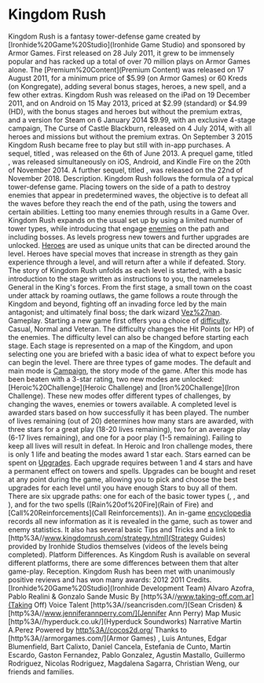 # Kingdom Rush

Kingdom Rush is a fantasy tower-defense game created by [Ironhide%20Game%20Studio](Ironhide Game Studio) and sponsored by Armor Games. First released on 28 July 2011, it grew to be immensely popular and has racked up a total of over 70 million plays on Armor Games alone.
The [Premium%20Content](Premium Content) was released on 17 August 2011, for a minimum price of $5.99 (on Armor Games) or 60 Kreds (on Kongregate), adding several bonus stages, heroes, a new spell, and a few other extras. Kingdom Rush was released on the iPad on 19 December 2011, and on Android on 15 May 2013, priced at $2.99 (standard) or $4.99 (HD), with the bonus stages and heroes but without the premium extras, and a version for Steam on 6 January 2014 $9.99, with an exclusive 4-stage campaign, The Curse of Castle Blackburn, released on 4 July 2014, with all heroes and missions but without the premium extras. On September 3 2015 Kingdom Rush became free to play but still with in-app purchases.
A sequel, titled , was released on the 6th of June 2013.
A prequel game, titled , was released simultaneously on iOS, Android, and Kindle Fire on the 20th of November 2014.
A further sequel, titled , was released on the 22nd of November 2018.
Description.
Kingdom Rush follows the formula of a typical tower-defense game. Placing towers on the side of a path to destroy enemies that appear in predetermined waves, the objective is to defeat all the waves before they reach the end of the path, using the towers and certain abilities. Letting too many enemies through results in a Game Over.
Kingdom Rush expands on the usual set up by using a limited number of tower types, while introducing that engage [enemies](enemies) on the path and including bosses. As levels progress new towers and further upgrades are unlocked. [Heroes](Heroes) are used as unique units that can be directed around the level. Heroes have special moves that increase in strength as they gain experience through a level, and will return after a while if defeated.
Story.
The story of Kingdom Rush unfolds as each level is started, with a basic introduction to the stage written as instructions to you, the nameless General in the King's forces. From the first stage, a small town on the coast under attack by roaming outlaws, the game follows a route through the Kingdom and beyond, fighting off an invading force led by the main antagonist; and ultimately final boss; the dark wizard [Vez%27nan](Vez'nan).
Gameplay.
Starting a new game first offers you a choice of [difficulty](difficulty). Casual, Normal and Veteran. The difficulty changes the Hit Points (or HP) of the enemies. The difficulty level can also be changed before starting each stage. Each stage is represented on a map of the Kingdom, and upon selecting one you are briefed with a basic idea of what to expect before you can begin the level. There are three types of game modes. The default and main mode is [Campaign](Campaign), the story mode of the game. After this mode has been beaten with a 3-star rating, two new modes are unlocked: [Heroic%20Challenge](Heroic Challenge) and [Iron%20Challenge](Iron Challenge). These new modes offer different types of challenges, by changing the waves, enemies or towers available.
A completed level is awarded stars based on how successfully it has been played. The number of lives remaining (out of 20) determines how many stars are awarded, with three stars for a great play (18-20 lives remaining), two for an average play (6-17 lives remaining), and one for a poor play (1-5 remaining). Failing to keep all lives will result in defeat. In Heroic and Iron challenge modes, there is only 1 life and beating the modes award 1 star each.
Stars earned can be spent on [Upgrades](Upgrades). Each upgrade requires between 1 and 4 stars and have a permanent effect on towers and spells. Upgrades can be bought and reset at any point during the game, allowing you to pick and choose the best upgrades for each level until you have enough Stars to buy all of them. There are six upgrade paths: one for each of the basic tower types (, , and ), and for the two spells ([Rain%20of%20Fire](Rain of Fire) and [Call%20Reinforcements](Call Reinforcements)).
An in-game [encyclopedia](encyclopedia) records all new information as it is revealed in the game, such as tower and enemy statistics. It also has several basic Tips and Tricks and a link to [http%3A//www.kingdomrush.com/strategy.html](Strategy Guides) provided by Ironhide Studios themselves (videos of the levels being completed).
Platform Differences.
As Kingdom Rush is available on several different platforms, there are some differences between them that alter game-play.
Reception.
Kingdom Rush has been met with unanimously positive reviews and has won many awards:
2012
2011
Credits.
[Ironhide%20Game%20Studio](Ironhide Development Team)
Alvaro Azofra, Pablo Realini &amp; Gonzalo Sande
Music By
[http%3A//www.taking-off.com.ar](Taking Off)
Voice Talent
[http%3A//seancrisden.com/](Sean Crisden) &amp; [http%3A//www.jenniferannperry.com/](Jennifer Ann Perry)
Map Music
[http%3A//hyperduck.co.uk/](Hyperduck Soundworks)
Narrative
Martin A.Perez
Powered by
[http%3A//cocos2d.org/](Cocos2D)
Thanks to
[http%3A//armorgames.com/](Armor Games) , Luis Antunes, Edgar Blumenfield, Bart Calixto, Daniel Cancela, Estefania de Cunto, Martin Escardo, Gaston Fernandez, Pablo Gonzalez, Agustin Mastallo, Guillermo Rodriguez, Nicolas Rodriguez, Magdalena Sagarra, Christian Weng, our friends and families.